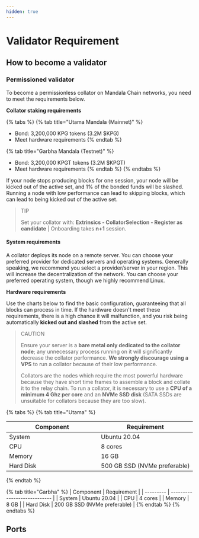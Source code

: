 ```yaml
---
hidden: true
---
```


# Validator Requirement

## How to become a validator <a href="#how-to-become-a-collator" id="how-to-become-a-collator"></a>

### Permissioned validator[​](https://docs.astar.network/docs/build/nodes/collator/requirements#permissionless-collator) <a href="#permissionless-collator" id="permissionless-collator"></a>

To become a permissionless collator on Mandala Chain networks, you need to meet the requirements below.

**Collator staking requirements**

{% tabs %}
{% tab title="Utama Mandala (Mainnet)" %}
* Bond: 3,200,000 KPG tokens (3.2M $KPG)
* Meet hardware requirements
{% endtab %}

{% tab title="Garbha Mandala (Testnet)" %}
* Bond: 3,200,000 KPGT tokens (3.2M $KPGT)
* Meet hardware requirements
{% endtab %}
{% endtabs %}

If your node stops producing blocks for one session, your node will be kicked out of the active set, and 1% of the bonded funds will be slashed. Running a node with low performance can lead to skipping blocks, which can lead to being kicked out of the active set.

> TIP
>
> Set your collator with: **Extrinsics - CollatorSelection - Register as candidate** | Onboarding takes **n+1** session.

#### System requirements[​](https://docs.astar.network/docs/build/nodes/collator/requirements#system-requirements) <a href="#system-requirements" id="system-requirements"></a>

A collator deploys its node on a remote server. You can choose your preferred provider for dedicated servers and operating systems. Generally speaking, we recommend you select a provider/server in your region. This will increase the decentralization of the network. You can choose your preferred operating system, though we highly recommend Linux.

**Hardware requirements**

Use the charts below to find the basic configuration, guaranteeing that all blocks can process in time. If the hardware doesn't meet these requirements, there is a high chance it will malfunction, and you risk being automatically **kicked out and slashed** from the active set.

> CAUTION
>
> Ensure your server is a **bare metal only dedicated to the collator node**; any unnecessary process running on it will significantly decrease the collator performance. **We strongly discourage using a VPS** to run a collator because of their low performance.
>
> Collators are the nodes which require the most powerful hardware because they have short time frames to assemble a block and collate it to the relay chain. To run a collator, it is necessary to use a **CPU of a minimum 4 Ghz per core** and an **NVMe SSD disk** (SATA SSDs are unsuitable for collators because they are too slow).

{% tabs %}
{% tab title="Utama" %}
<table><thead><tr><th width="232">Component</th><th>Requirement</th></tr></thead><tbody><tr><td>System</td><td>Ubuntu 20.04</td></tr><tr><td>CPU</td><td>8 cores</td></tr><tr><td>Memory</td><td>16 GB</td></tr><tr><td>Hard Disk</td><td>500 GB SSD (NVMe preferable)</td></tr></tbody></table>
{% endtab %}

{% tab title="Garbha" %}
| Component | Requirement                  |
| --------- | ---------------------------- |
| System    | Ubuntu 20.04                 |
| CPU       | 4 cores                      |
| Memory    | 8 GB                         |
| Hard Disk | 200 GB SSD (NVMe preferable) |
{% endtab %}
{% endtabs %}

## Ports[​](https://docs.astar.network/docs/build/nodes/archive-node/#ports) <a href="#ports" id="ports"></a>
